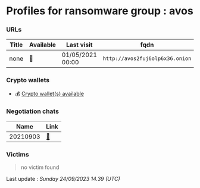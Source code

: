 # Profiles for ransomware group : **avos**



### URLs
| Title | Available | Last visit | fqdn | Screenshot 
|---|---|---|---|---|
| none | 🔴 | 01/05/2021 00:00 | `http://avos2fuj6olp6x36.onion` | ❌ | 

### Crypto wallets
* 💰 <a href="/#/crypto/avos.md">Crypto wallet(s) available</a>


### Negotiation chats

| Name | Link |
|---|---|
|20210903|  <a href="/#/negotiation/avos/20210903.html"> 💬 </a> |


### Victims

> no victim found




Last update : _Sunday 24/09/2023 14.39 (UTC)_
